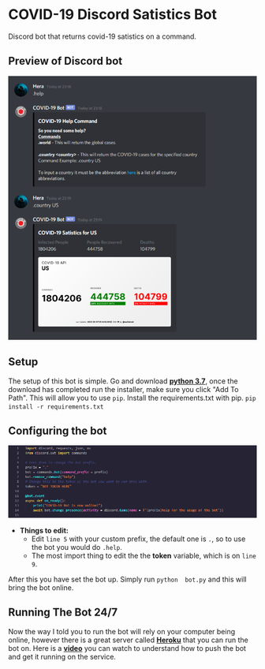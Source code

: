 # COVID-19 Discord Satistics Bot
Discord bot that returns covid-19 satistics on a command.

## Preview of Discord bot
![image info](./Images/bot.png)

## Setup
The setup of this bot is simple. Go and download **[python 3.7]("https://www.python.org/ftp/python/3.7.7/python-3.7.7-amd64-webinstall.exe")**, once the download has completed run the installer, make sure you click "Add To Path". This will allow you to use `pip`. Install the requirements.txt with pip. `pip install -r requirements.txt`

## Configuring the bot
![image info](./Images/Code.png)
- **Things to edit:**
    - Edit `line 5` with your custom prefix, the default one is `.`, so to use the bot you would do `.help`.
    - The most import thing to edit the the **token** variable, which is on `line 9`.


After this you have set the bot up. Simply run `python  bot.py` and this will bring the bot online.

## Running The Bot 24/7
Now the way I told you to run the bot will rely on your computer being online, however there is a great server called **[Heroku]("https://www.heroku.com/")** that you can run the bot on. Here is a **[video]("https://www.youtube.com/watch?v=A97eTCCcw0g")** you can watch to understand how to push the bot and get it running on the service.